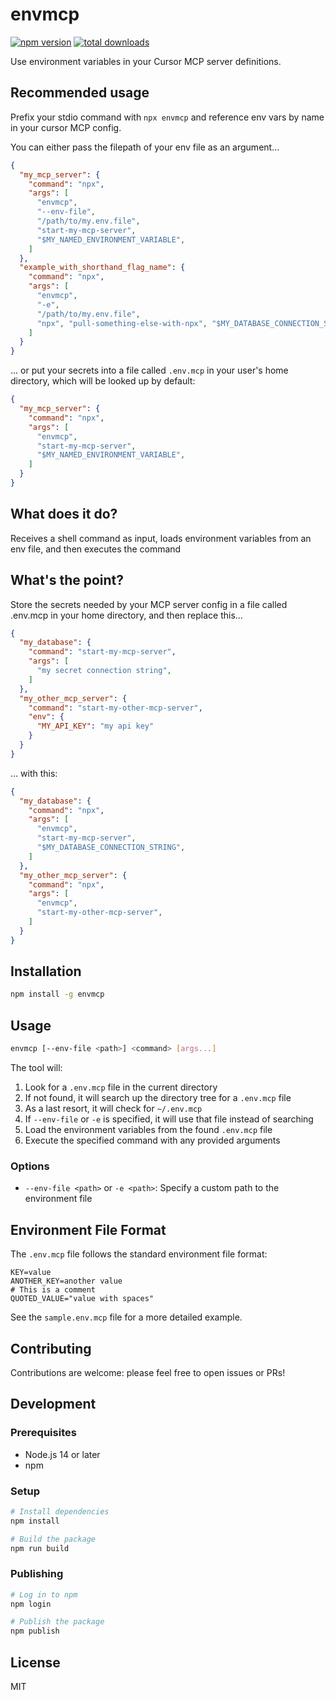 # envmcp
[![npm version](https://img.shields.io/npm/v/envmcp.svg)](https://www.npmjs.com/package/envmcp)
[![total downloads](https://img.shields.io/npm/dt/envmcp.svg)](https://www.npmjs.com/package/envmcp)

Use environment variables in your Cursor MCP server definitions.

## Recommended usage
Prefix your stdio command with `npx envmcp` and reference env vars by name in your cursor MCP config.

You can either pass the filepath of your env file as an argument...
```json
{
  "my_mcp_server": {
    "command": "npx",
    "args": [
      "envmcp",
      "--env-file",
      "/path/to/my.env.file",
      "start-my-mcp-server",
      "$MY_NAMED_ENVIRONMENT_VARIABLE",
    ]
  },
  "example_with_shorthand_flag_name": {
    "command": "npx",
    "args": [
      "envmcp",
      "-e",
      "/path/to/my.env.file",
      "npx", "pull-something-else-with-npx", "$MY_DATABASE_CONNECTION_STRING",
    ]
  }
}
```
... or put your secrets into a file called `.env.mcp` in your user's home directory, which will be looked up by default:
```json
{
  "my_mcp_server": {
    "command": "npx",
    "args": [
      "envmcp",
      "start-my-mcp-server",
      "$MY_NAMED_ENVIRONMENT_VARIABLE",
    ]
  }
}
```

## What does it do?
Receives a shell command as input, loads environment variables from an env file, and then executes the command

## What's the point?
Store the secrets needed by your MCP server config in a file called .env.mcp in your home directory, and then replace this...

```json
{
  "my_database": {
    "command": "start-my-mcp-server",
    "args": [
      "my secret connection string",
    ]
  },
  "my_other_mcp_server": {
    "command": "start-my-other-mcp-server",
    "env": {
      "MY_API_KEY": "my api key"
    }
  }
}
```

... with this:
```json
{
  "my_database": {
    "command": "npx",
    "args": [
      "envmcp",
      "start-my-mcp-server",
      "$MY_DATABASE_CONNECTION_STRING",
    ]
  },
  "my_other_mcp_server": {
    "command": "npx",
    "args": [
      "envmcp",
      "start-my-other-mcp-server",
    ]
  }
}
```

## Installation

```bash
npm install -g envmcp
```

## Usage

```bash
envmcp [--env-file <path>] <command> [args...]
```

The tool will:
1. Look for a `.env.mcp` file in the current directory
2. If not found, it will search up the directory tree for a `.env.mcp` file
3. As a last resort, it will check for `~/.env.mcp`
4. If `--env-file` or `-e` is specified, it will use that file instead of searching
5. Load the environment variables from the found `.env.mcp` file
6. Execute the specified command with any provided arguments

### Options

- `--env-file <path>` or `-e <path>`: Specify a custom path to the environment file

## Environment File Format

The `.env.mcp` file follows the standard environment file format:

```
KEY=value
ANOTHER_KEY=another value
# This is a comment
QUOTED_VALUE="value with spaces"
```

See the `sample.env.mcp` file for a more detailed example.

## Contributing

Contributions are welcome: please feel free to open issues or PRs!

## Development

### Prerequisites

- Node.js 14 or later
- npm

### Setup

```bash
# Install dependencies
npm install

# Build the package
npm run build
```

### Publishing

```bash
# Log in to npm
npm login

# Publish the package
npm publish
```

## License

MIT 
